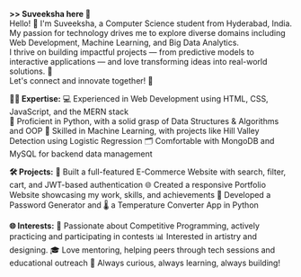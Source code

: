 **>> Suveeksha here 👋** <br>
Hello! 👋 I'm Suveeksha, a Computer Science student from Hyderabad, India.  
My passion for technology drives me to explore diverse domains including Web Development, Machine Learning, and Big Data Analytics.  
I thrive on building impactful projects — from predictive models to interactive applications — and love transforming ideas into real-world solutions. 🚀    
Let's connect and innovate together! 🌟
<br>

**👩‍💻 Expertise:**
💻 Experienced in Web Development using HTML, CSS, JavaScript, and the MERN stack  
🐍 Proficient in Python, with a solid grasp of Data Structures & Algorithms and OOP
🧠 Skilled in Machine Learning, with projects like Hill Valley Detection using Logistic Regression
🗂️ Comfortable with MongoDB and MySQL for backend data management

**🛠️ Projects:**
🛒 Built a full-featured E-Commerce Website with search, filter, cart, and JWT-based authentication
🌐 Created a responsive Portfolio Website showcasing my work, skills, and achievements
🔐 Developed a Password Generator and 🌡️ a Temperature Converter App in Python

**🌐 Interests:**
🏁 Passionate about Competitive Programming, actively practicing and participating in contests
📊 Interested in artistry and designing.
🎓 Love mentoring, helping peers through tech sessions and educational outreach
🧩 Always curious, always learning, always building!


